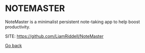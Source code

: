 # NOTEMASTER
 
 NoteMaster is a minimalist persistent note-taking
 app to help boost productivity.
 
 SITE: https://github.com/LiamRiddell/NoteMaster

 [Go back](https://portable-linux-apps.github.io/apps.html)
